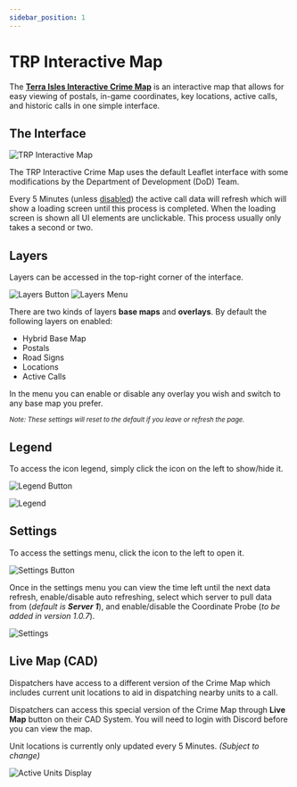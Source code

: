 ```yaml
---
sidebar_position: 1
---
```


# TRP Interactive Map

The **[Terra Isles Interactive Crime Map](https://map.terra-isles.com/)** is an interactive map that allows for easy viewing of postals, in-game coordinates, key locations, active calls, and historic calls in one simple interface.

## The Interface

![TRP Interactive Map](/img/map/Map.png)

The TRP Interactive Crime Map uses the default Leaflet interface with some modifications by the Department of Development (DoD) Team.

Every 5 Minutes (unless [disabled](#Settings)) the active call data will refresh which will show a loading screen until this process is completed. When the loading screen is shown all UI elements are unclickable. This process usually only takes a second or two.

## Layers

Layers can be accessed in the top-right corner of the interface.

![Layers Button](/img/map/Navigation4.png)
![Layers Menu](/img/map/Layers-zoomed.png)

There are two kinds of layers **base maps** and **overlays**.
By default the following layers on enabled:
* Hybrid Base Map
* Postals
* Road Signs
* Locations
* Active Calls

In the menu you can enable or disable any overlay you wish and switch to any base map you prefer. 

<sub>*Note: These settings will reset to the default if you leave or refresh the page.*</sub>

## Legend

To access the icon legend, simply click the <i class='bx bx-list-ul' color='var(--box-icon-color)'></i> icon on the left to show/hide it.

![Legend Button](/img/map/Navigation1.png)

![Legend](/img/map/Legend-zoom.png)

## Settings

To access the settings menu, click the <i class='bx bxs-cog' color='var(--box-icon-color)'></i> icon to the left to open it.

![Settings Button](/img/map/Navigation2.png)

Once in the settings menu you can view the time left until the next data refresh, enable/disable auto refreshing, select which server to pull data from (*default is **Server 1***), and enable/disable the Coordinate Probe (*to be added in version 1.0.7*).

![Settings](/img/map/Settings-zoomed.png)

## Live Map (CAD)

Dispatchers have access to a different version of the Crime Map which includes current unit locations to aid in dispatching nearby units to a call. 

Dispatchers can access this special version of the Crime Map through **Live Map** button on their CAD System. You will need to login with Discord before you can view the map.

Unit locations is currently only updated every 5 Minutes. *(Subject to change)*

![Active Units Display](/img/map/Units.png)
